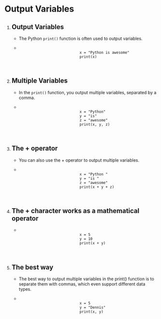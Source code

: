 # Output Variables
<!DOCTYPE html>
<html>
<body>
    <ol>
        <li>
            <h2>Output Variables</h2>
            <ul>
                <li>The Python <code>print()</code> function is often used to output variables.</li>
                <li>
                    <pre>
                        <code>
                            x = "Python is awesome"
                            print(x)
                        </code>
                    </pre>
                </li>
            </ul>
        </li>
        <li>
            <h2>Multiple  Variables</h2>
            <ul>
                <li>In the <code>print()</code> function, you output multiple variables, separated by a comma.</li>
                <li>
                    <pre>
                        <code>
                            x = "Python"
                            y = "is"
                            z = "awesome"
                            print(x, y, z)
                        </code>
                    </pre>
                </li>
            </ul>
        </li>
        <li>
            <h2>The + operator</h2>
            <ul>
                <li>You can also use the + operator to output multiple variables.</li>
                <li>
                    <pre>
                        <code>
                            x = "Python "
                            y = "is "
                            z = "awesome"
                            print(x + y + z)
                        </code>
                    </pre>
                </li>
            </ul>
        </li>
        <li>
            <h2>The + character works as a mathematical operator</h2>
            <ul>
                <li>
                    <pre>
                        <code>
                            x = 5
                            y = 10
                            print(x + y)
                        </code>
                    </pre>
                </li>
            </ul>
        </li>
        <li>
            <h2>The best way</h2>
            <ul>
                <li>The best way to output multiple variables in the print() function is to separate them with commas, which even support different data types.</li>
                <li>
                    <pre>
                        <code>
                            x = 5
                            y = "Dennis"
                            print(x, y)
                        </code>
                    </pre>
                </li>
            </ul>
        </li>
    </ol>
</body>
</html>